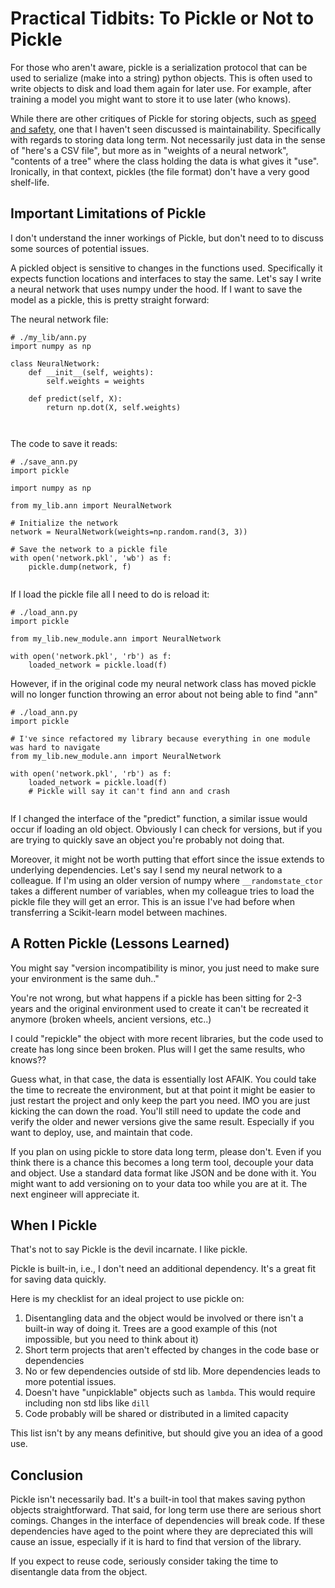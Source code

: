 # Practical Tidbits: To Pickle or Not to Pickle

For those who aren't aware, pickle is a serialization protocol that can be used to serialize (make into a string) python objects. This is often used to write objects to disk and load them again for later use.
For example, after training a model you might want to store it to use later (who knows).


While there are other critiques of Pickle for storing objects, such as [speed and safety](https://www.benfrederickson.com/dont-pickle-your-data/), one that I haven't seen discussed is maintainability. 
Specifically with regards to storing data long term. Not necessarily just data in the sense of "here's a CSV file", but more as in "weights of a neural network", "contents of a tree" where the class holding the data is what gives it "use".
Ironically, in that context, pickles (the file format) don't have a very good shelf-life.

## Important Limitations of Pickle

I don't understand the inner workings of Pickle, but don't need to to discuss some sources of potential issues.

A pickled object is sensitive to changes in the functions used. Specifically it expects function locations and interfaces to stay the same. Let's say I write a neural network that uses numpy under the hood. If I want to save the model
as a pickle, this is pretty straight forward:

The neural network file:
```
# ./my_lib/ann.py
import numpy as np

class NeuralNetwork:
    def __init__(self, weights):
        self.weights = weights

    def predict(self, X):
        return np.dot(X, self.weights)



```

The code to save it reads:
```
# ./save_ann.py
import pickle

import numpy as np

from my_lib.ann import NeuralNetwork

# Initialize the network
network = NeuralNetwork(weights=np.random.rand(3, 3))

# Save the network to a pickle file
with open('network.pkl', 'wb') as f:
    pickle.dump(network, f)


```

If I load the pickle file all I need to do is reload it:
```
# ./load_ann.py
import pickle

from my_lib.new_module.ann import NeuralNetwork

with open('network.pkl', 'rb') as f:
    loaded_network = pickle.load(f)
```

However, if in the original code my neural network class has moved pickle will no longer function throwing an error about not being able to find "ann"

```
# ./load_ann.py
import pickle

# I've since refactored my library because everything in one module was hard to navigate
from my_lib.new_module.ann import NeuralNetwork

with open('network.pkl', 'rb') as f:
    loaded_network = pickle.load(f)
	# Pickle will say it can't find ann and crash
	
```

If I changed the interface of the "predict" function, a similar issue would occur if loading an old object. Obviously I can check for versions, but 
if you are trying to quickly save an object you're probably not doing that.

Moreover, it might not be worth putting that effort since the issue extends to underlying dependencies. Let's say I send my neural network to a colleague.  If I'm using an older version of numpy where `__randomstate_ctor` takes a different number of variables, when my colleague tries to load the pickle file they will get an error. This is an issue I've had before when transferring
a Scikit-learn model between machines.

## A Rotten Pickle (Lessons Learned)

You might say "version incompatibility is minor, you just need to make sure your environment is the same duh.."

You're not wrong, but what happens if a pickle has been sitting for 2-3 years and the original environment used to create it can't be recreated it anymore (broken wheels, ancient versions, etc..)

I could "repickle" the object with more recent libraries, but the code used to create has long since been broken. Plus will I get the same results, who knows??

Guess what, in that case, the data is essentially lost AFAIK. You could take the time to recreate the environment, but at that point it might be easier to just 
restart the project and only keep the part you need. IMO you are just kicking the can down the road. You'll still need to update the code and verify 
the older and newer versions give the same result. Especially if you want to deploy, use, and maintain that code.

If you plan on using pickle to store data long term, please don't. Even if you think there is a chance this becomes a long term tool, decouple your data and object. Use a standard data format like JSON and be done with it.
You might want to add versioning on to your data too while you are at it. The next engineer will appreciate it.

## When I Pickle

That's not to say Pickle is the devil incarnate. I like pickle.

Pickle is built-in, i.e., I don't need an additional dependency. It's a great fit for saving data quickly.

Here is my checklist for an ideal project to use pickle on:
1. Disentangling data and the object would be involved or there isn't a built-in way of doing it. Trees are a good example of this (not impossible, but you need to think about it)
2. Short term projects that aren't effected by changes in the code base or dependencies
3. No or few dependencies outside of std lib. More dependencies leads to more potential issues.
4. Doesn't have "unpicklable" objects such as `lambda`. This would require including non std libs like `dill`
5. Code probably will be shared or distributed in a limited capacity

This list isn't by any means definitive, but should give you an idea of a good use.

## Conclusion

Pickle isn't necessarily bad. It's a built-in tool that makes saving python objects straightforward. That said, for long term use there are serious short comings. Changes in the interface of dependencies
will break code. If these dependencies have aged to the point where they are depreciated this will cause an issue, especially if it is hard to find that version of the library.

If you expect to reuse code, seriously consider taking the time to disentangle data from the object.